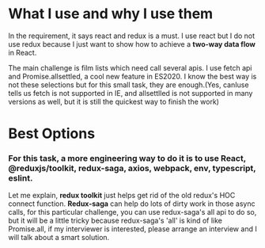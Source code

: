 # What I use and why I use them

In the requirement, it says react and redux is a must. I use react but I do not use redux because I just want to show how to achieve a **two-way data flow** in React.

The main challenge is film lists which need call several apis. I use fetch api and Promise.allsettled, a cool new feature in ES2020. I know the best way is not these selections but for this small task, they are enough.(Yes, canIuse tells us fetch is not supported in IE, and allsettlled is not supported in many versions as well, but it is still the quickest way to finish the work)

# Best Options

### For this task, a more engineering way to do it is to use React, @reduxjs/toolkit, redux-saga, axios, webpack, env, typescript, eslint.

Let me explain, **redux toolkit** just helps get rid of the old redux's HOC connect function. **Redux-saga** can help do lots of dirty work in those async calls, for this particular challenge, you can use redux-saga's all api to do so, but it will be a little tricky because redux-saga's 'all' is kind of like Promise.all, if my interviewer is interested, please arrange an interview and I will talk about a smart solution.
